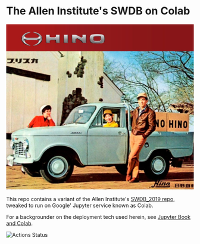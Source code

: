 # The Allen Institute's SWDB on Colab

![](jupyter_book/images/hilux.jpg)

This repo contains a variant of the Allen Institute's 
[SWDB_2019 repo](https://github.com/AllenInstitute/SWDB_2019), 
tweaked to run on Google' Jupyter service known as Colab.

For a backgrounder on the deployment tech used herein, see 
[Jupyter Book and Colab](https://github.com/reconstrue/fieldnotes/tree/master/codebases/jupyter_book).


![Actions Status](https://github.com/JohnTigue/swdb_hilux/workflows/Publish%20JupyterBook%20to%20GitHub%20Pages/badge.svg)
